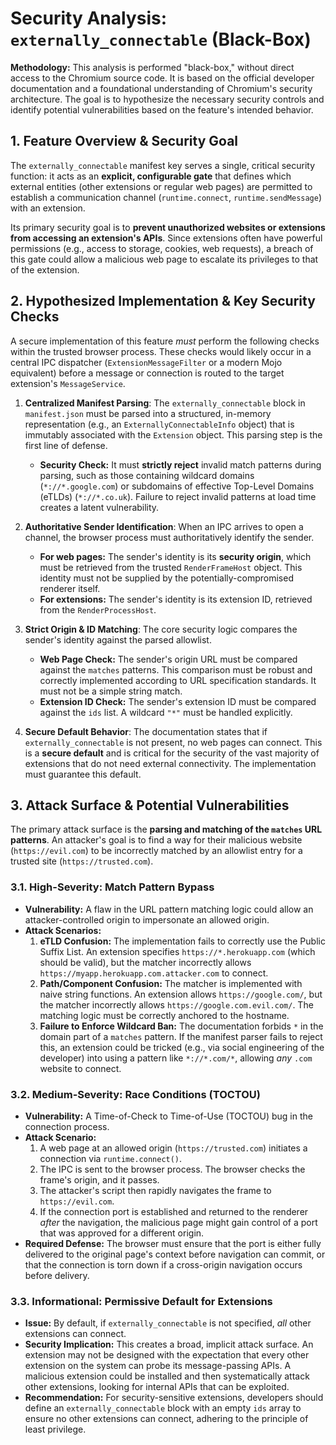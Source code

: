 # Security Analysis: `externally_connectable` (Black-Box)

**Methodology:** This analysis is performed "black-box," without direct access to the Chromium source code. It is based on the official developer documentation and a foundational understanding of Chromium's security architecture. The goal is to hypothesize the necessary security controls and identify potential vulnerabilities based on the feature's intended behavior.

## 1. Feature Overview & Security Goal

The `externally_connectable` manifest key serves a single, critical security function: it acts as an **explicit, configurable gate** that defines which external entities (other extensions or regular web pages) are permitted to establish a communication channel (`runtime.connect`, `runtime.sendMessage`) with an extension.

Its primary security goal is to **prevent unauthorized websites or extensions from accessing an extension's APIs**. Since extensions often have powerful permissions (e.g., access to storage, cookies, web requests), a breach of this gate could allow a malicious web page to escalate its privileges to that of the extension.

## 2. Hypothesized Implementation & Key Security Checks

A secure implementation of this feature *must* perform the following checks within the trusted browser process. These checks would likely occur in a central IPC dispatcher (`ExtensionMessageFilter` or a modern Mojo equivalent) before a message or connection is routed to the target extension's `MessageService`.

1.  **Centralized Manifest Parsing**: The `externally_connectable` block in `manifest.json` must be parsed into a structured, in-memory representation (e.g., an `ExternallyConnectableInfo` object) that is immutably associated with the `Extension` object. This parsing step is the first line of defense.
    *   **Security Check:** It must **strictly reject** invalid match patterns during parsing, such as those containing wildcard domains (`*://*.google.com`) or subdomains of effective Top-Level Domains (eTLDs) (`*://*.co.uk`). Failure to reject invalid patterns at load time creates a latent vulnerability.

2.  **Authoritative Sender Identification**: When an IPC arrives to open a channel, the browser process must authoritatively identify the sender.
    *   **For web pages:** The sender's identity is its **security origin**, which must be retrieved from the trusted `RenderFrameHost` object. This identity must not be supplied by the potentially-compromised renderer itself.
    *   **For extensions:** The sender's identity is its extension ID, retrieved from the `RenderProcessHost`.

3.  **Strict Origin & ID Matching**: The core security logic compares the sender's identity against the parsed allowlist.
    *   **Web Page Check:** The sender's origin URL must be compared against the `matches` patterns. This comparison must be robust and correctly implemented according to URL specification standards. It must not be a simple string match.
    *   **Extension ID Check:** The sender's extension ID must be compared against the `ids` list. A wildcard `"*"` must be handled explicitly.

4.  **Secure Default Behavior**: The documentation states that if `externally_connectable` is not present, no web pages can connect. This is a **secure default** and is critical for the security of the vast majority of extensions that do not need external connectivity. The implementation must guarantee this default.

## 3. Attack Surface & Potential Vulnerabilities

The primary attack surface is the **parsing and matching of the `matches` URL patterns**. An attacker's goal is to find a way for their malicious website (`https://evil.com`) to be incorrectly matched by an allowlist entry for a trusted site (`https://trusted.com`).

### 3.1. High-Severity: Match Pattern Bypass

*   **Vulnerability:** A flaw in the URL pattern matching logic could allow an attacker-controlled origin to impersonate an allowed origin.
*   **Attack Scenarios:**
    1.  **eTLD Confusion:** The implementation fails to correctly use the Public Suffix List. An extension specifies `https://*.herokuapp.com` (which should be valid), but the matcher incorrectly allows `https://myapp.herokuapp.com.attacker.com` to connect.
    2.  **Path/Component Confusion:** The matcher is implemented with naive string functions. An extension allows `https://google.com/`, but the matcher incorrectly allows `https://google.com.evil.com/`. The matching logic must be correctly anchored to the hostname.
    3.  **Failure to Enforce Wildcard Ban:** The documentation forbids `*` in the domain part of a `matches` pattern. If the manifest parser fails to reject this, an extension could be tricked (e.g., via social engineering of the developer) into using a pattern like `*://*.com/*`, allowing *any* `.com` website to connect.

### 3.2. Medium-Severity: Race Conditions (TOCTOU)

*   **Vulnerability:** A Time-of-Check to Time-of-Use (TOCTOU) bug in the connection process.
*   **Attack Scenario:**
    1.  A web page at an allowed origin (`https://trusted.com`) initiates a connection via `runtime.connect()`.
    2.  The IPC is sent to the browser process. The browser checks the frame's origin, and it passes.
    3.  The attacker's script then rapidly navigates the frame to `https://evil.com`.
    4.  If the connection port is established and returned to the renderer *after* the navigation, the malicious page might gain control of a port that was approved for a different origin.
*   **Required Defense:** The browser must ensure that the port is either fully delivered to the original page's context before navigation can commit, or that the connection is torn down if a cross-origin navigation occurs before delivery.

### 3.3. Informational: Permissive Default for Extensions

*   **Issue:** By default, if `externally_connectable` is not specified, *all* other extensions can connect.
*   **Security Implication:** This creates a broad, implicit attack surface. An extension may not be designed with the expectation that every other extension on the system can probe its message-passing APIs. A malicious extension could be installed and then systematically attack other extensions, looking for internal APIs that can be exploited.
*   **Recommendation:** For security-sensitive extensions, developers should define an `externally_connectable` block with an empty `ids` array to ensure no other extensions can connect, adhering to the principle of least privilege.